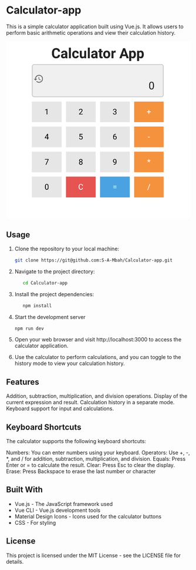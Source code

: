 # Calculator-app
This is a simple calculator application built using Vue.js. It allows users to perform basic arithmetic operations and view their calculation history.

![Calculator Screenshot](/screenshot.png)

## Usage

1. Clone the repository to your local machine:

   ```bash
   git clone https://git@github.com:S-A-Mbah/Calculator-app.git
   
2. Navigate to the project directory:
   ```bash
      cd Calculator-app
3. Install the project dependencies:
   ```bash
      npm install 
4. Start the development server
   ```bash
   npm run dev
   
5. Open your web browser and visit http://localhost:3000 to access the calculator application.
6. Use the calculator to perform calculations, and you can toggle to the history mode to view your calculation history.

## Features

Addition, subtraction, multiplication, and division operations.
Display of the current expression and result.
Calculation history in a separate mode.
Keyboard support for input and calculations.

## Keyboard Shortcuts

The calculator supports the following keyboard shortcuts:

Numbers: You can enter numbers using your keyboard.
Operators: Use +, -, *, and / for addition, subtraction, multiplication, and division.
Equals: Press Enter or = to calculate the result.
Clear: Press Esc to clear the display.
Erase: Press Backspace to erase the last number or character

## Built With

- Vue.js - The JavaScript framework used
- Vue CLI - Vue.js development tools
- Material Design Icons - Icons used for the calculator buttons
- CSS - For styling

## License

This project is licensed under the MIT License - see the LICENSE file for details.



